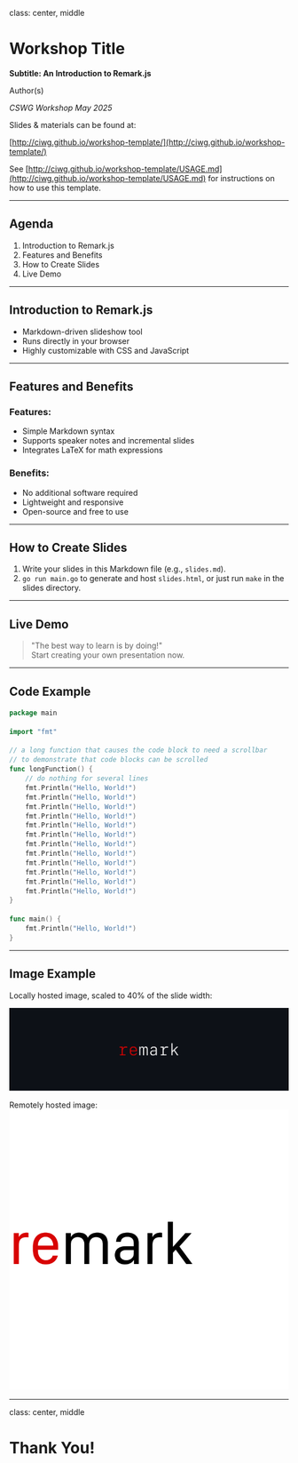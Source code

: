 class: center, middle

# Workshop Title

**Subtitle: An Introduction to Remark.js**

Author(s)

*CSWG Workshop May 2025*

Slides & materials can be found at:

[http://ciwg.github.io/workshop-template/](http://ciwg.github.io/workshop-template/)

See
[http://ciwg.github.io/workshop-template/USAGE.md](http://ciwg.github.io/workshop-template/USAGE.md)
for instructions on how to use this template.

---

## Agenda

1. Introduction to Remark.js
2. Features and Benefits
3. How to Create Slides
4. Live Demo

---

## Introduction to Remark.js

- Markdown-driven slideshow tool
- Runs directly in your browser
- Highly customizable with CSS and JavaScript

---

## Features and Benefits

### Features:
- Simple Markdown syntax
- Supports speaker notes and incremental slides
- Integrates LaTeX for math expressions

### Benefits:
- No additional software required
- Lightweight and responsive
- Open-source and free to use

---

## How to Create Slides

1. Write your slides in this Markdown file (e.g., `slides.md`).
2. `go run main.go` to generate and host `slides.html`, or just run `make`
   in the slides directory.

---

## Live Demo

> "The best way to learn is by doing!"  
> Start creating your own presentation now.

---

## Code Example

```go
package main

import "fmt"

// a long function that causes the code block to need a scrollbar
// to demonstrate that code blocks can be scrolled
func longFunction() {
    // do nothing for several lines
    fmt.Println("Hello, World!")
    fmt.Println("Hello, World!")
    fmt.Println("Hello, World!")
    fmt.Println("Hello, World!")
    fmt.Println("Hello, World!")
    fmt.Println("Hello, World!")
    fmt.Println("Hello, World!")
    fmt.Println("Hello, World!")
    fmt.Println("Hello, World!")
    fmt.Println("Hello, World!")
    fmt.Println("Hello, World!")
    fmt.Println("Hello, World!")
}

func main() {
    fmt.Println("Hello, World!")
}
```

---

## Image Example

Locally hosted image, scaled to 40% of the slide width:

![:img Local Image, 40%](images/logo.svg)

Remotely hosted image:
![Remark.js Logo](https://raw.githubusercontent.com/remarkjs/remark/1f338e72/logo.svg?sanitize=true)

---

class: center, middle

# Thank You!

